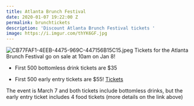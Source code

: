 ```yaml
---
title: Atlanta Brunch Festival
date: 2020-01-07 19:22:00 Z
permalink: brunchtickets
description: 'Discount Atlanta Brunch Festival tickets '
image: https://i.imgur.com/thYK6GF.jpg
---
```


![CB77FAF1-4EEB-4475-969C-447156B15C15.jpeg](/uploads/CB77FAF1-4EEB-4475-969C-447156B15C15.jpeg)
Tickets for the Atlanta Brunch Festival go on sale at 10am on Jan 8!

* First 500 bottomless drink tickets are $35

* First 500 early entry tickets are $55!
  [Tickets](https://www.bigtickets.com/events/atlantabeerfestivals/atlanta-brunch-festival-2020/?referral=website)

The event is March 7 and both tickets include bottomless drinks, but the early entry ticket includes 4 food tickets (more details on the link above)